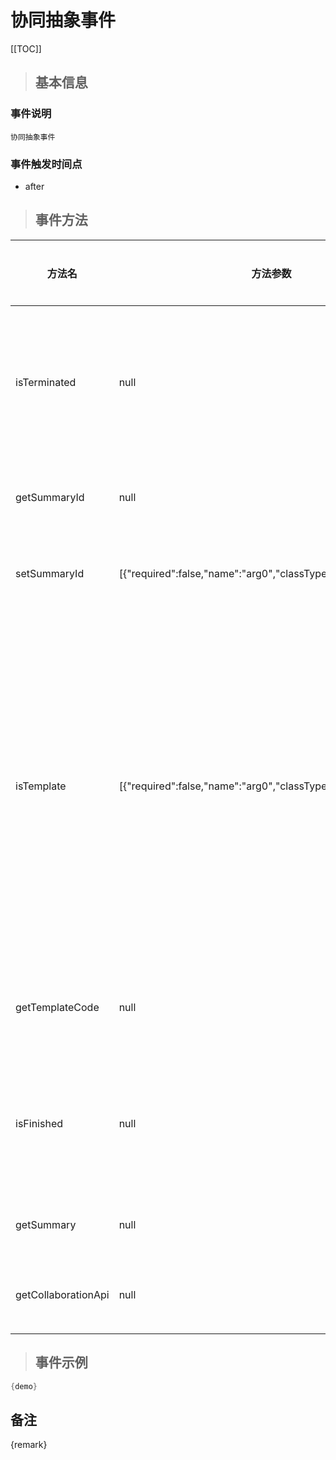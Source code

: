 # 协同抽象事件

[[TOC]]

>## 基本信息

### 事件说明
```text
协同抽象事件
```

### 事件触发时间点
- after

>## 事件方法

方法名 | 方法参数 | 方法返回值 | 版本 | 参数描述
 --- | --- | --- | --- | --- 
isTerminated|null|boolean|判断流程是否已被终止
getSummaryId|null|java.lang.Long|取得流程Id
setSummaryId|[{"required":false,"name":"arg0","classType":"java.lang.Long"}]|void|设置流程Id
isTemplate|[{"required":false,"name":"arg0","classType":"java.lang.String"}]|boolean|判断当前流程是使用指定模板编号对应的模板发起的
getTemplateCode|null|java.lang.String|获取模板编号
isFinished|null|boolean|判断流程是否已结束
getSummary|null|com.seeyon.apps.collaboration.po.ColSummary|获取流程
getCollaborationApi|null|com.seeyon.apps.collaboration.api.CollaborationApi|获取协同Api


> ## 事件示例

```java
{demo}
```

## 备注
{remark}